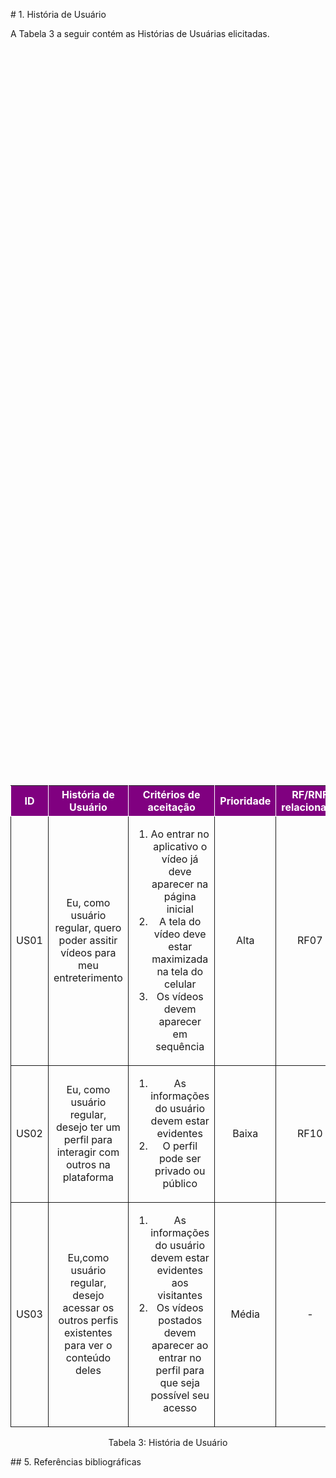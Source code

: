 \# 1. História de Usuário



A Tabela 3 a seguir contém as Histórias de Usuárias elicitadas. 



<table>

&nbsp;   <thead>

&nbsp;       <tr style="background-color: purple; color: white" >

&nbsp;           <th style="border-style:solid;border-width:1px;text-align:center">ID</th>

&nbsp;           <th style="border-style:solid;border-width:1px;text-align:center">História de Usuário</th>

&nbsp;           <th style="border-style:solid;border-width:1px;text-align:center">Critérios de aceitação</th>

&nbsp;           <th style="border-style:solid;border-width:1px;text-align:center">Prioridade</th>

&nbsp;           <th style="border-style:solid;border-width:1px;text-align:center">RF/RNF relacionado</th>

&nbsp;           <th style="border-style:solid;border-width:1px;text-align:center">Story Points</th>

&nbsp;       </tr>

&nbsp;   </thead>

&nbsp;   <tbody>

&nbsp;       <tr>

&nbsp;           <span id="ustory-01"></span>

&nbsp;           <td style="border-style:solid;border-width:1px;text-align:center;vertical-align:middle" rowspan="1">US01</td>

&nbsp;           <td style="border-style:solid;border-width:1px;text-align:center;vertical-align:middle" rowspan="1">Eu, como usuário regular, quero poder assitir vídeos para meu entreterimento</td>

&nbsp;           <td style="border-style:solid;border-width:1px;text-align:center;vertical-align:middle" rowspan="1"><ol><li>Ao entrar no aplicativo o vídeo já deve aparecer na página inicial</li><li> A tela do vídeo deve estar maximizada na tela do celular</li><li>Os vídeos devem aparecer em sequência</li></ol></td>

&nbsp;           <td style="border-style:solid;border-width:1px;text-align:center;vertical-align:middle">Alta</td>

&nbsp;           <td style="border-style:solid;border-width:1px;text-align:center;vertical-align:middle">RF07</td>

&nbsp;           <td style="border-style:solid;border-width:1px;text-align:center;vertical-align:middle">13</td>

&nbsp;       </tr>

&nbsp;       <tr>

&nbsp;           <span id="ustory-01"></span>

&nbsp;           <td style="border-style:solid;border-width:1px;text-align:center;vertical-align:middle" rowspan="1">US02</td>

&nbsp;           <td style="border-style:solid;border-width:1px;text-align:center;vertical-align:middle" rowspan="1">Eu, como usuário regular, desejo ter um perfil para interagir com outros na plataforma</td>

&nbsp;           <td style="border-style:solid;border-width:1px;text-align:center;vertical-align:middle" rowspan="1"><ol><li>As informações do usuário devem estar evidentes</li><li> O perfil pode ser privado ou público</li></ol></td>

&nbsp;           <td style="border-style:solid;border-width:1px;text-align:center;vertical-align:middle"> Baixa </td>

&nbsp;           <td style="border-style:solid;border-width:1px;text-align:center;vertical-align:middle">RF10</td>

&nbsp;           <td style="border-style:solid;border-width:1px;text-align:center;vertical-align:middle">2</td>

&nbsp;       </tr>

&nbsp;       <tr>

&nbsp;           <span id="ustory-01"></span>

&nbsp;           <td style="border-style:solid;border-width:1px;text-align:center;vertical-align:middle" rowspan="1">US03</td>

&nbsp;           <td style="border-style:solid;border-width:1px;text-align:center;vertical-align:middle" rowspan="1">Eu,como usuário regular, desejo acessar os outros perfis existentes para ver o conteúdo deles</td>

&nbsp;           <td style="border-style:solid;border-width:1px;text-align:center;vertical-align:middle" rowspan="1"><ol><li>As informações do usuário devem estar evidentes aos visitantes</li><li> Os vídeos postados devem aparecer ao entrar no perfil para que seja possível seu acesso</li></ol></td>

&nbsp;           <td style="border-style:solid;border-width:1px;text-align:center;vertical-align:middle">Média</td>

&nbsp;           <td style="border-style:solid;border-width:1px;text-align:center;vertical-align:middle">-</td>

&nbsp;           <td style="border-style:solid;border-width:1px;text-align:center;vertical-align:middle">5</td>

&nbsp;       </tr>

</table>



<div style="text-align: center">

<p>Tabela 3: História de Usuário</p>

</div>



\## 5. Referências bibliográficas


